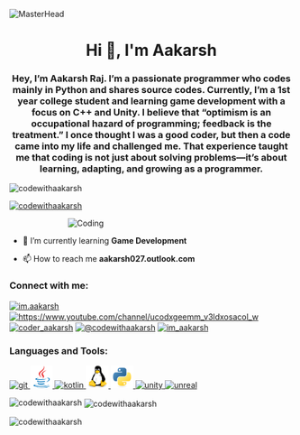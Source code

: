 ![MasterHead](https://static.vecteezy.com/system/resources/previews/002/220/354/large_2x/game-trendy-banner-vector.jpg)
<h1 align="center">Hi 👋, I'm Aakarsh</h1>
<h3 align="center">Hey, I’m Aakarsh Raj. I’m a passionate programmer who codes mainly in Python and shares source codes. Currently, I’m a 1st year college student and learning game development with a focus on C++ and Unity. I believe that “optimism is an occupational hazard of programming; feedback is the treatment.” I once thought I was a good coder, but then a code came into my life and challenged me. That experience taught me that coding is not just about solving problems—it’s about learning, adapting, and growing as a programmer.</h3>

<p align="left"> <img src="https://komarev.com/ghpvc/?username=codewithaakarsh&label=Profile%20views&color=0e75b6&style=flat" alt="codewithaakarsh" /> </p>

<p align="left"> <a href="https://github.com/ryo-ma/github-profile-trophy"><img src="https://github-profile-trophy.vercel.app/?username=codewithaakarsh" alt="codewithaakarsh" /></a> </p>
<img align="right" alt="Coding" width="400" src="https://www.simontechway.com/wp-content/uploads/2020/04/dev-gif.gif">
<p align="left"> <a href="https://twitter.com/" target="blank"><img src="https://img.shields.io/twitter/follow/?logo=twitter&style=for-the-badge" alt="" /></a> </p>


- 🌱 I’m currently learning **Game Development**

- 📫 How to reach me **aakarsh027.outlook.com**

<h3 align="left">Connect with me:</h3>
<p align="left">
<a href="https://instagram.com/im.aakarsh" target="blank"><img align="center" src="https://raw.githubusercontent.com/rahuldkjain/github-profile-readme-generator/master/src/images/icons/Social/instagram.svg" alt="im.aakarsh" height="30" width="40" /></a>
<a href="https://www.youtube.com/c/https://www.youtube.com/channel/ucodxgeemm_v3ldxosacol_w" target="blank"><img align="center" src="https://raw.githubusercontent.com/rahuldkjain/github-profile-readme-generator/master/src/images/icons/Social/youtube.svg" alt="https://www.youtube.com/channel/ucodxgeemm_v3ldxosacol_w" height="30" width="40" /></a>
<a href="https://www.codechef.com/users/coder_aakarsh" target="blank"><img align="center" src="https://cdn.jsdelivr.net/npm/simple-icons@3.1.0/icons/codechef.svg" alt="coder_aakarsh" height="30" width="40" /></a>
<a href="https://www.hackerrank.com/@codewithaakarsh" target="blank"><img align="center" src="https://raw.githubusercontent.com/rahuldkjain/github-profile-readme-generator/master/src/images/icons/Social/hackerrank.svg" alt="@codewithaakarsh" height="30" width="40" /></a>
<a href="https://www.leetcode.com/im_aakarsh" target="blank"><img align="center" src="https://raw.githubusercontent.com/rahuldkjain/github-profile-readme-generator/master/src/images/icons/Social/leet-code.svg" alt="im_aakarsh" height="30" width="40" /></a>
</p>

<h3 align="left">Languages and Tools:</h3>
<p align="left"> <a href="https://git-scm.com/" target="_blank" rel="noreferrer"> <img src="https://www.vectorlogo.zone/logos/git-scm/git-scm-icon.svg" alt="git" width="40" height="40"/> </a> <a href="https://www.java.com" target="_blank" rel="noreferrer"> <img src="https://raw.githubusercontent.com/devicons/devicon/master/icons/java/java-original.svg" alt="java" width="40" height="40"/> </a> <a href="https://kotlinlang.org" target="_blank" rel="noreferrer"> <img src="https://www.vectorlogo.zone/logos/kotlinlang/kotlinlang-icon.svg" alt="kotlin" width="40" height="40"/> </a> <a href="https://www.linux.org/" target="_blank" rel="noreferrer"> <img src="https://raw.githubusercontent.com/devicons/devicon/master/icons/linux/linux-original.svg" alt="linux" width="40" height="40"/> </a> <a href="https://www.python.org" target="_blank" rel="noreferrer"> <img src="https://raw.githubusercontent.com/devicons/devicon/master/icons/python/python-original.svg" alt="python" width="40" height="40"/> </a> <a href="https://unity.com/" target="_blank" rel="noreferrer"> <img src="https://www.vectorlogo.zone/logos/unity3d/unity3d-icon.svg" alt="unity" width="40" height="40"/> </a> <a href="https://unrealengine.com/" target="_blank" rel="noreferrer"> <img src="https://raw.githubusercontent.com/kenangundogan/fontisto/036b7eca71aab1bef8e6a0518f7329f13ed62f6b/icons/svg/brand/unreal-engine.svg" alt="unreal" width="40" height="40"/> </a> </p>

<p><img align="left" src="https://github-readme-stats.vercel.app/api/top-langs?username=codewithaakarsh&show_icons=true&locale=en&layout=compact" alt="codewithaakarsh" /></p>

<p>&nbsp;<img align="center" src="https://github-readme-stats.vercel.app/api?username=codewithaakarsh&show_icons=true&locale=en" alt="codewithaakarsh" /></p>

<p><img align="center" src="https://github-readme-streak-stats.herokuapp.com/?user=codewithaakarsh&" alt="codewithaakarsh" /></p>
